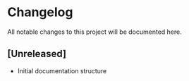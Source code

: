 # Changelog

All notable changes to this project will be documented here.

## [Unreleased]
- Initial documentation structure
